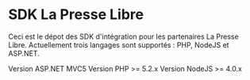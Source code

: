# SDK La Presse Libre

Ceci est le dépot des SDK d'intégration pour les partenaires La Presse Libre. Actuellement trois langages sont supportés : PHP, NodeJS et ASP.NET.

Version ASP.NET MVC5
Version PHP >= 5.2.x
Version NodeJS >= 4.0.x